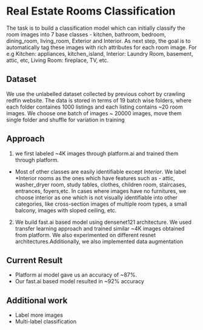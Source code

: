 # Real Estate Rooms Classification

The task is to build a classification model which can initially classify the room images into 7 base classes - kitchen, bathroom, bedroom, dining_room, living_room, Exterior and Interior. As next step, the goal is to automatically tag these images with rich attributes for each room image. For e.g Kitchen: appliances, kitchen_island, Interior: Laundry Room, basement, attic, etc, Living Room: fireplace, TV, etc.  

## Dataset

We use the unlabelled dataset collected by previous cohort by crawling redfin website. The data is stored in terms of 19 batch wise folders, where each folder containes 1000 listings and each listing contains ~20 room images. We choose one batch of images ~ 20000 images, move them single folder and shuffle for variation in training

## Approach

1) we first labeled ~4K images through platform.ai and trained them through platform.  
- Most of other classes are easily identifiable except *Interior*. We label *Interior rooms as the ones which have features such as - attic, washer_dryer room, study tables, clothes, children room, staircases, entrances, foyers,etc. In cases where images have no furnitures, we choose interior as one which is not visually identifiable into other categories, like cross-section images of multiple room types, a small balcony, images with sloped ceiling, etc.
2) We build fast.ai based model using densenet121 architecture. We used transfer learning approach and trained similar ~4K images obtained from platform. We also experimented on different resnet architectures.Additionally, we also implemented data augmentation

## Current Result

- Platform ai model gave us an accuracy of ~87%.
- Our fast.ai based model resulted in ~92% accuracy

## Additional work

- Label more images
- Multi-label classification


